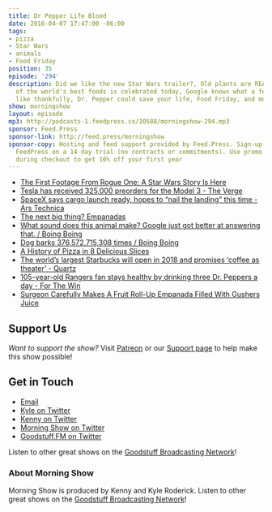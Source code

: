 ```yaml
---
title: Dr Pepper Life Blood
date: 2016-04-07 17:47:00 -06:00
tags:
- pizza
- Star Wars
- animals
- Food Friday
position: 35
episode: '294'
description: Did we like the new Star Wars trailer?, Old plants are REALLY OLD, One
  of the world's best foods is celebrated today, Google knows what a few animals sound
  like thankfully, Dr. Pepper could save your life, Food Friday, and more.
show: morningshow
layout: episode
mp3: http://podcasts-1.feedpress.co/10588/morningshow-294.mp3
sponsor: Feed.Press
sponsor-link: http://feed.press/morningshow
sponsor-copy: Hosting and feed support provided by Feed.Press. Sign-up today and try
  FeedPress on a 14 day trial (no contracts or commitments). Use promo code `morningshow`
  during checkout to get 10% off your first year
---
```


* [The First Footage From Rogue One: A Star Wars Story Is Here](http://io9.gizmodo.com/the-first-footage-from-rogue-one-a-star-wars-story-is-1769499096)
* [Tesla has received 325,000 preorders for the Model 3 - The Verge](http://www.theverge.com/2016/4/7/11385146/tesla-model-3-preorders-375000-elon-musk)
* [SpaceX says cargo launch ready, hopes to “nail the landing” this time - Ars Technica](http://arstechnica.com/science/2016/04/spacex-says-cargo-launch-ready-hopes-to-nail-the-landing-this-time/)
* [The next big thing? Empanadas](http://www.cincinnati.com/story/entertainment/dining/polly's%20reviews/2016/04/06/empanadas-next-big-thing/82337934/)
* [What sound does this animal make? Google just got better at answering that. / Boing Boing](http://boingboing.net/2016/04/06/what-sound-does-this-animal-ma.html)
* [Dog barks 376,572,715,308 times / Boing Boing](http://boingboing.net/2016/04/06/dog-barks-376572715308-time.html)
* [A History of Pizza in 8 Delicious Slices](http://laughingsquid.com/a-history-of-pizza-in-8-delicious-slices/)
* [The world’s largest Starbucks will open in 2018 and promises ‘coffee as theater’ - Quartz](http://qz.com/655445/the-worlds-largest-starbucks-will-open-in-2018-and-promises-coffee-as-theater/)
* [105-year-old Rangers fan stays healthy by drinking three Dr. Peppers a day - For The Win](http://ftw.usatoday.com/2016/04/texas-rangers-105-year-old-elizabeth-sullivan-dr-pepper)
* [Surgeon Carefully Makes A Fruit Roll-Up Empanada Filled With Gushers Juice](http://www.foodbeast.com/news/fruit-roll-up-gushers-surgeon/)

## Support Us
*Want to support the show?* Visit [Patreon](http://patreon.com/morningshow) or our [Support page](http://goodstuff.fm/support) to help make this show possible!

## Get in Touch
* [Email](mailto:kyle@goodstuff.fm)
* [Kyle on Twitter](http://twitter.com/dogburps)
* [Kenny on Twitter](http://twitter.com/pizzarobotics)
* [Morning Show on Twitter](http://twitter.com/morningshowam)
* [Goodstuff.FM on Twitter](http://twitter.com/goodstufffm)

Listen to other great shows on the [Goodstuff Broadcasting Network](http://goodstuff.fm/broadcasts)!

### About Morning Show
Morning Show is produced by Kenny and Kyle Roderick. Listen to other great shows on the [Goodstuff Broadcasting Network](http://goodstuff.fm/)!
